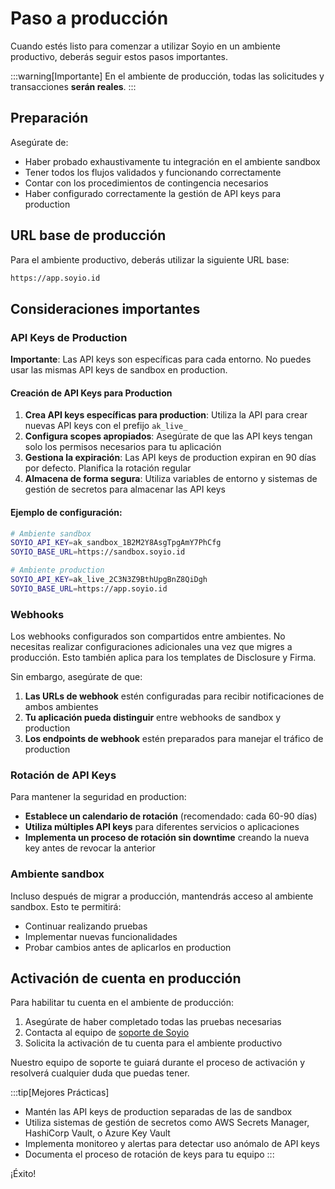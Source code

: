 # Paso a producción

Cuando estés listo para comenzar a utilizar Soyio en un ambiente productivo, deberás seguir estos pasos importantes.

:::warning[Importante]
En el ambiente de producción, todas las solicitudes y transacciones **serán reales**.
:::

## Preparación

Asegúrate de:

- Haber probado exhaustivamente tu integración en el ambiente sandbox
- Tener todos los flujos validados y funcionando correctamente
- Contar con los procedimientos de contingencia necesarios
- Haber configurado correctamente la gestión de API keys para production

## URL base de producción

Para el ambiente productivo, deberás utilizar la siguiente URL base:

```bash
https://app.soyio.id
```

## Consideraciones importantes

### API Keys de Production

**Importante**: Las API keys son específicas para cada entorno. No puedes usar las mismas API keys de sandbox en production.

#### Creación de API Keys para Production

1. **Crea API keys específicas para production**: Utiliza la API para crear nuevas API keys con el prefijo `ak_live_`
2. **Configura scopes apropiados**: Asegúrate de que las API keys tengan solo los permisos necesarios para tu aplicación
3. **Gestiona la expiración**: Las API keys de production expiran en 90 días por defecto. Planifica la rotación regular
4. **Almacena de forma segura**: Utiliza variables de entorno y sistemas de gestión de secretos para almacenar las API keys

#### Ejemplo de configuración:

```bash
# Ambiente sandbox
SOYIO_API_KEY=ak_sandbox_1B2M2Y8AsgTpgAmY7PhCfg
SOYIO_BASE_URL=https://sandbox.soyio.id

# Ambiente production
SOYIO_API_KEY=ak_live_2C3N3Z9BthUpgBnZ8QiDgh
SOYIO_BASE_URL=https://app.soyio.id
```

### Webhooks

Los webhooks configurados son compartidos entre ambientes. No necesitas realizar configuraciones adicionales una vez que migres a producción. Esto también aplica para los templates de Disclosure y Firma.

Sin embargo, asegúrate de que:

1. **Las URLs de webhook** estén configuradas para recibir notificaciones de ambos ambientes
2. **Tu aplicación pueda distinguir** entre webhooks de sandbox y production
3. **Los endpoints de webhook** estén preparados para manejar el tráfico de production

### Rotación de API Keys

Para mantener la seguridad en production:

- **Establece un calendario de rotación** (recomendado: cada 60-90 días)
- **Utiliza múltiples API keys** para diferentes servicios o aplicaciones
- **Implementa un proceso de rotación sin downtime** creando la nueva key antes de revocar la anterior

### Ambiente sandbox

Incluso después de migrar a producción, mantendrás acceso al ambiente sandbox. Esto te permitirá:
- Continuar realizando pruebas
- Implementar nuevas funcionalidades
- Probar cambios antes de aplicarlos en production

## Activación de cuenta en producción

Para habilitar tu cuenta en el ambiente de producción:

1. Asegúrate de haber completado todas las pruebas necesarias
2. Contacta al equipo de [soporte de Soyio](mailto:soporte@soyio.id)
3. Solicita la activación de tu cuenta para el ambiente productivo

Nuestro equipo de soporte te guiará durante el proceso de activación y resolverá cualquier duda que puedas tener.

:::tip[Mejores Prácticas]
- Mantén las API keys de production separadas de las de sandbox
- Utiliza sistemas de gestión de secretos como AWS Secrets Manager, HashiCorp Vault, o Azure Key Vault
- Implementa monitoreo y alertas para detectar uso anómalo de API keys
- Documenta el proceso de rotación de keys para tu equipo
:::

¡Éxito!
